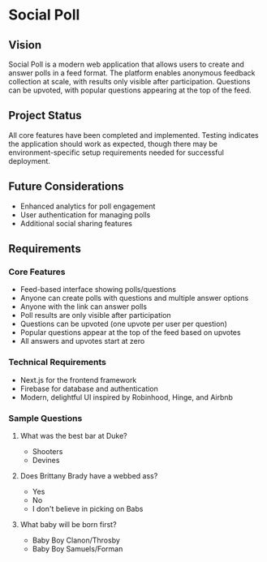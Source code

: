 # Social Poll

## Vision
Social Poll is a modern web application that allows users to create and answer polls in a feed format. The platform enables anonymous feedback collection at scale, with results only visible after participation. Questions can be upvoted, with popular questions appearing at the top of the feed.

## Project Status
All core features have been completed and implemented. Testing indicates the application should work as expected, though there may be environment-specific setup requirements needed for successful deployment.

## Future Considerations
- Enhanced analytics for poll engagement
- User authentication for managing polls
- Additional social sharing features

## Requirements

### Core Features
- Feed-based interface showing polls/questions
- Anyone can create polls with questions and multiple answer options
- Anyone with the link can answer polls
- Poll results are only visible after participation
- Questions can be upvoted (one upvote per user per question)
- Popular questions appear at the top of the feed based on upvotes
- All answers and upvotes start at zero

### Technical Requirements
- Next.js for the frontend framework
- Firebase for database and authentication
- Modern, delightful UI inspired by Robinhood, Hinge, and Airbnb

### Sample Questions
1. What was the best bar at Duke?
   - Shooters
   - Devines

2. Does Brittany Brady have a webbed ass?
   - Yes
   - No
   - I don't believe in picking on Babs

3. What baby will be born first?
   - Baby Boy Clanon/Throsby
   - Baby Boy Samuels/Forman
